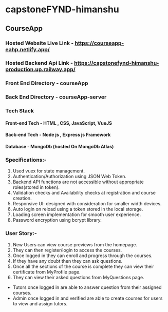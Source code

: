 # capstoneFYND-himanshu

## CourseApp

### Hosted Website Live Link - https://courseapp-eahp.netlify.app/
### Hosted Backend Api Link - https://capstonefynd-himanshu-production.up.railway.app/
### Front End Directory - courseApp
### Back End Directory - courseApp-server

### Tech Stack

#### Front-end Tech - HTML , CSS, JavaScript, VueJS 
#### Back-end Tech - Node js , Express js Framework
#### Database - MongoDb (hosted On MongoDb Atlas)

### Specifications:-
1. Used vuex for state management.
2. Authentication/Authorization using JSON Web Token. 
3. Backend API functions are not accessible without appropriate roles(stored in token).
4. Validation checks and Availability checks at registration and course creation.
5. Responsive UI: designed with consideration for smaller width devices.
6. Auto login on reload using a token stored in the local storage.
7. Loading screen implementation for smooth user experience.
8. Password encryption using bcrypt library.

### User Story:-
1. New Users can view course previews from the homepage. 
2. They can then register/login to access the courses. 
3. Once logged in they can enroll and progress through the courses. 
4. If they have any doubt then they can ask questions.
5. Once all the sections of the course is complete they can view their certificate from MyProfile page.
6. They can view their asked questions from MyQuestions page.

- Tutors once logged in are able to answer question from their assigned courses.
- Admin once logged in and verified are able to create courses for users to view and assign tutors.



